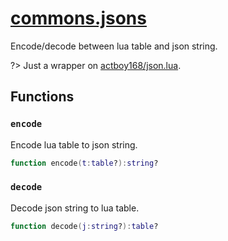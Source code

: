 <!-- markdownlint-disable MD001 MD013 MD034 MD033 MD051 -->

# [commons.jsons](https://github.com/linrongbin16/commons.nvim/blob/main/lua/commons/jsons.lua)

Encode/decode between lua table and json string.

?> Just a wrapper on [actboy168/json.lua](https://github.com/actboy168/json.lua).

## Functions

### `encode`

Encode lua table to json string.

```lua
function encode(t:table?):string?
```

### `decode`

Decode json string to lua table.

```lua
function decode(j:string?):table?
```
